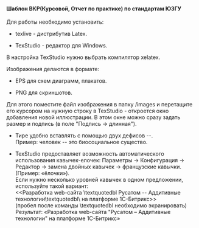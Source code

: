 
#### Шаблон ВКР(Курсовой, Отчет по практике) по стандартам ЮЗГУ

Для работы необходимо установить:

- texlive - дистрибутив Latex.

- TexStudio - редактор для Windows.

В настройка TexStudio нужно выбрать компилятор xelatex.

Изображения делаются в формате:

- EPS для схем диаграмм, плакатов.

- PNG для скриншотов.

Для этого поместите файл изображения в папку /images и перетащите его курсором на нужную строку в TexStudio - откроется окно добавления новой иллюстрации. В этом окне можно сразу задать размер и подпись (в поле "Подпись -> длинная").

- Тире удобно вставлять с помощью двух дефисов -\-.  
Пример: человек -- это биосоциальное существо.

- TexStudio предоставляет возможность автоматического использования кавычек-елочек: Параметры -> Конфигурация -> Редактор -> замена двойных кавычек -> французские кавычки. (Пример: «ёлочки»).  
Если нужно несколько уровней кавычек в одном предложении, используйте такой вариант:  
<<Разработка web-сайта \textquotedbl Русатом -- Аддитивные технологии\textquotedbl\ на платформе 1С-Битрикс>>  
(пробел после команды \textquotedbl необходимо экранировать)  
Результат: «Разработка web-сайта "Русатом – Аддитивные технологии" на платформе 1С-Битрикс»
